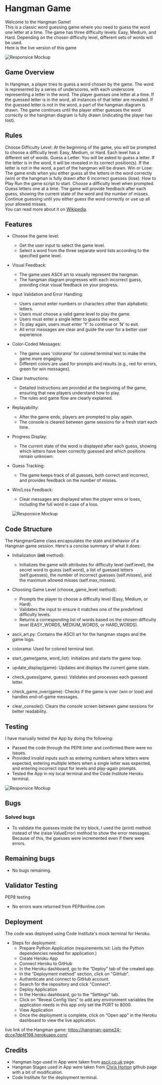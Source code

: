 # Hangman Game

Welcome to the Hangman Game!<br>
This is a classic word guessing game where you need to guess the word one letter at a time. The game has three difficulty levels: Easy, Medium, and Hard. Depending on the chosen difficulty level, different sets of words will be used.<br>
Here is the live version of this game

![Responsice Mockup](/media/main-img.png)

## Game Overview
In Hangman, a player tries to guess a word chosen by the game. The word is represented by a series of underscores, with each underscore representing a letter in the word. The player guesses one letter at a time. If the guessed letter is in the word, all instances of that letter are revealed. If the guessed letter is not in the word, a part of the hangman diagram is drawn. The game continues until the player either guesses the word correctly or the hangman diagram is fully drawn (indicating the player has lost).

## Rules
Choose Difficulty Level: At the beginning of the game, you will be prompted to choose a difficulty level: Easy, Medium, or Hard. Each level has a different set of words.
Guess a Letter: You will be asked to guess a letter. If the letter is in the word, it will be revealed in its correct position(s). If the letter is not in the word, a part of the hangman will be drawn.
Win or Lose: The game ends when you either guess all the letters in the word correctly (win) or the hangman is fully drawn after 6 incorrect guesses (lose).
How to Play
Run the game script to start.
Choose a difficulty level when prompted.
Guess letters one at a time.
The game will provide feedback after each guess, showing the current state of the word and the number of misses.
Continue guessing until you either guess the word correctly or use up all your allowed misses.<br>
You can read more about it on [Wikipedia](https://en.wikipedia.org/wiki/Hangman_(game)).

## Features
- Choose the game level:
    - Get the user input to select the game level.
    - Select a word from the three separate word lists according to the specified game level.

- Visual Feedback:
    - The game uses ASCII art to visually represent the hangman.
    - The hangman diagram progresses with each incorrect guess, providing clear visual feedback on your progress.

- Input Validation and Error Handling:
    - Users cannot enter numbers or characters other than alphabetic letters.
    - Users must choose a valid game level to play the game.
    - Users must enter a single letter to guess the word.
    - To play again, users must enter 'Y' to continue or 'N' to exit.
    - All error messages are clear and guide the user for a better user experience.

- Color-Coded Messages:
    - The game uses 'colorama' for colored terminal text to make the game more engaging.
    - Different colors are used for prompts and results (e.g., red for errors, green for win messages).

- Clear Instructions:
    - Detailed instructions are provided at the beginning of the game, ensuring that new players understand how to play.
    - The rules and game flow are clearly explained.

- Replayability:
    - After the game ends, players are prompted to play again.
    - The console is cleared between game sessions for a fresh start each time.

- Progress Display:
    - The current state of the word is displayed after each guess, showing which letters have been correctly guessed and which positions remain unknown.

- Guess Tracking:
    - The game keeps track of all guesses, both correct and incorrect, and provides feedback on the number of misses.

- Win/Loss Feedback:
    - Clear messages are displayed when the player wins or loses, including the full word in case of a loss.

    ![Responsice Mockup](/media/features.png)

## Code Structure

The HangmanGame class encapsulates the state and behavior of a Hangman game session. Here's a concise summary of what it does:

- Initialization (__init__ method):

    - Initializes the game with attributes for difficulty level (self.level), the secret word to guess (self.word), a list of guessed letters (self.guesses), the number of incorrect guesses (self.misses), and the maximum allowed misses (self.max_misses).

- Choosing Game Level (choose_game_level method):

    - Prompts the player to choose a difficulty level (Easy, Medium, or Hard).
    - Validates the input to ensure it matches one of the predefined difficulty levels.
    - Returns a corresponding list of words based on the chosen difficulty level (EASY_WORDS, MEDIUM_WORDS, or HARD_WORDS).
- ascii_art.py: Contains the ASCII art for the hangman stages and the game logo.
- colorama: Used for colored terminal text.
- start_game(game, word_list): Initializes and starts the game loop.
- update_display(game): Updates and displays the current game state.
- check_guess(game, guess): Validates and processes each guessed letter.
- check_game_over(game): Checks if the game is over (win or lose) and handles end-of-game messages.
- clear_console(): Clears the console screen between game sessions for better readability.

## Testing
I have manually tested the App by doing the following:
- Passed the code through the PEP8 linter and confirmed there were no issues.
- Provided invalid inputs such as entering numbers where letters were expected, entering multiple letters when a single letter was expected, and entering incorrect input for levels and play-again prompts.
- Tested the App in my local terminal and the Code Institute Heroku terminal.

![Responsice Mockup](/media/testing.png)

## Bugs
### Solved bugs
- To validate the guesses inside the try block, I used the (print) method instead of the (raise ValueError) method to show the error messages. Because of this, the guesses were incremented even if there were errors.

## Remaining bugs
- No bugs remaining.

## Validator Testing 
PEP8 testing
- No errors ware returned from PEP8online.com

## Deployment
The code was deployed using Code Institute's mock terminal for Heroku.
- Steps for deployment:
    - Prepare Python Application (requirements.txt: Lists the Python dependencies needed for application.)
    - Create Heroku App
    - Connect Heroku to GitHub
    - In the Heroku dashboard, go to the “Deploy” tab of the created app.
    - In the “Deployment method” section, click on "GitHub".
    - Authenticate and connect to GitHub account.
    - Search for the repository and click "Connect".
    - Deploy Application
    - In the Heroku dashboard, go to the “Settings” tab.
    - Click on “Reveal Config Vars” to add any environment variables the application needs in this app only set the PORT to 8000.
    - View  Application
    - Once the deployment is complete, click on “Open app” in the Heroku dashboard to view the live application.
    
live link of the Hangman game: https://hangman-game24-dcce7de4f198.herokuapp.com/

## Credits
- Hangman logo used in App were taken from [ascii.co.uk](https://ascii.co.uk/) page.
- Hangman Stages used in App were taken from [Chris Horton](https://gist.github.com/chrishorton/8510732aa9a80a03c829b09f12e20d9c) github page with a bit of modification.
- Code Institute for the deployment terminal.